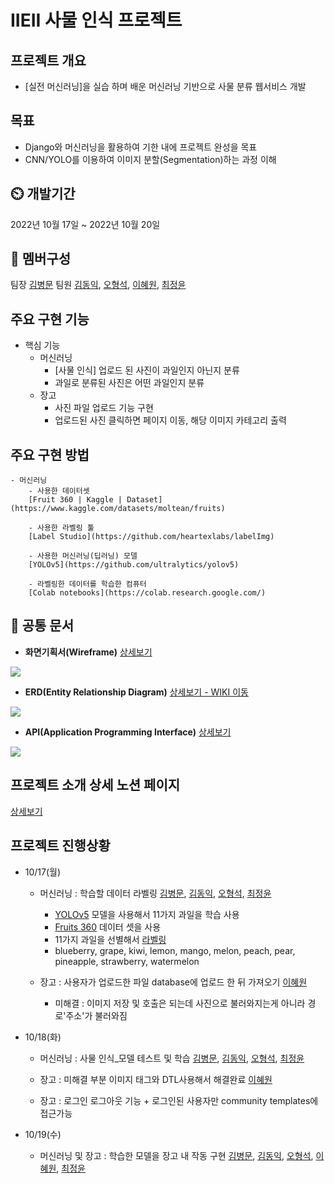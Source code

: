 # IIEII 사물 인식 프로젝트 #
## **프로젝트 개요**
- [실전 머신러닝]을 실습 하며 배운 머신러닝 기반으로 사물 분류 웹서비스 개발


## 목표
- Django와 머신러닝을 활용하여 기한 내에 프로젝트 완성을 목표
- CNN/YOLO를 이용하여 이미지 분할(Segmentation)하는 과정 이해


## ⏲️ 개발기간
2022년 10월 17일 ~ 2022년 10월 20일


## 🧙 멤버구성
팀장 [김병문](https://github.com/kbm1933)
팀원 [김동익](https://github.com/DongIkkk), [오형석](https://github.com/auberr), [이혜원](https://github.com/wonprogrammer), [최정윤](https://github.com/wonprogrammer)


## 주요 구현 기능
- 핵심 기능
    - 머신러닝
        - [사물 인식] 업로드 된 사진이 과일인지 아닌지 분류
        - 과일로 분류된 사진은 어떤 과일인지 분류
    - 장고
        - 사진 파일 업로드 기능 구현
        - 업로드된 사진 클릭하면 페이지 이동, 해당 이미지 카테고리 출력


## 주요 구현 방법
    - 머신러닝
        - 사용한 데이터셋
        [Fruit 360 | Kaggle | Dataset](https://www.kaggle.com/datasets/moltean/fruits)

        - 사용한 라벨링 툴
        [Label Studio](https://github.com/heartexlabs/labelImg)

        - 사용한 머신러닝(딥러닝) 모델
        [YOLOv5](https://github.com/ultralytics/yolov5)

        - 라벨링한 데이터를 학습한 컴퓨터
        [Colab notebooks](https://colab.research.google.com/)


## 📝 공통 문서

* __화면기획서(Wireframe)__ [상세보기](https://www.figma.com/file/9Xu1UFFRoiBmwK55T0xZOc/3_team_project?node-id=0%3A1)
<img src="https://user-images.githubusercontent.com/6766202/196686022-c94fbd47-9ff4-4fd5-82e2-13d4d9cf3dc5.png">

* __ERD(Entity Relationship Diagram)__ [상세보기 - WIKI 이동](https://www.notion.so/IIEII-84598579ff8e447ba3c44949792673d6#2feecb9df7bc4066a1e452ce94f8fcfe)
<img src="https://user-images.githubusercontent.com/6766202/196686021-cfb900c1-e934-4f53-837f-07b605acf10d.jpg">

* __API(Application Programming Interface)__ [상세보기](https://www.notion.so/IIEII-84598579ff8e447ba3c44949792673d6#984b961043584813b5ceac00ed621103)
<img src="https://user-images.githubusercontent.com/6766202/196686012-44f3b7e3-1796-48fe-9fc6-44ad5241189d.png">


## 프로젝트 소개 상세 노션 페이지
[상세보기](https://onyx-linen-fe0.notion.site/IIEII-84598579ff8e447ba3c44949792673d6)


## 프로젝트 진행상황

- 10/17(월)
    - 머신러닝 : 학습할 데이터 라벨링
    [김병문](https://github.com/kbm1933), [김동익](https://github.com/DongIkkk), [오형석](https://github.com/auberr), [최정윤](https://github.com/wonprogrammer)
        - [YOLOv5](https://github.com/ultralytics/yolov5) 모델을 사용해서 11가지 과일을 학습 사용
        - [Fruits 360](https://www.kaggle.com/datasets/moltean/fruits) 데이터 셋을 사용
        - 11가지 과일을 선별해서 [라벨링](https://github.com/heartexlabs/labelImg)
        - blueberry, grape, kiwi, lemon, mango, melon, peach, pear, pineapple, strawberry, watermelon

    - 장고 : 사용자가 업로드한 파일 database에 업로드 한 뒤 가져오기 [이혜원](https://github.com/uniqquej)
         - 미해결 : 이미지 저장 및 호출은 되는데 사진으로 불러와지는게 아니라 경로'주소'가 불러와짐 
         
- 10/18(화)
    - 머신러닝 : 사물 인식_모델 테스트 및 학습
    [김병문](https://github.com/kbm1933), [김동익](https://github.com/DongIkkk), [오형석](https://github.com/auberr), [최정윤](https://github.com/wonprogrammer)

    - 장고 : 미해결 부분 이미지 태그와 DTL사용해서 해결완료 [이혜원](https://github.com/uniqquej)
    - 장고 : 로그인 로그아웃 기능 + 로그인된 사용자만 community templates에 접근가능

- 10/19(수)
    - 머신러닝 및 장고 : 학습한 모델을 장고 내 작동 구현
        [김병문](https://github.com/kbm1933), [김동익](https://github.com/DongIkkk), [오형석](https://github.com/auberr), [이혜원](https://github.com/uniqquej), [최정윤](https://github.com/wonprogrammer)
